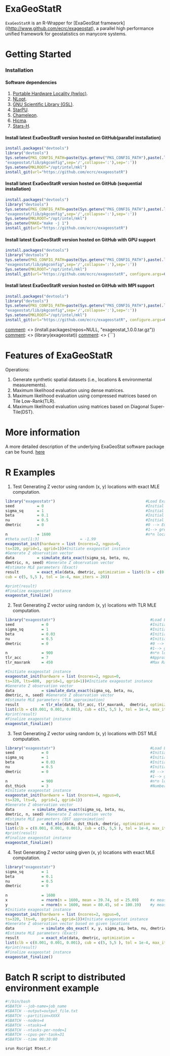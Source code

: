 ExaGeoStatR
============

`ExaGeoStatR` is an R-Wrapper for [ExaGeoStat framework]((http://www.github.com/ecrc/exageostat), a parallel high performance unified framework for geostatistics on manycore systems.

Getting Started
===============

### Installation

#### Software dependencies
1. [Portable Hardware Locality (hwloc)](https://www.open-mpi.org/projects/hwloc/).
2. [NLopt](https://nlopt.readthedocs.io/en/latest/).
3. [GNU Scientific Library (GSL)](https://www.gnu.org/software/gsl/doc/html/index.html).
4. [StarPU](http://starpu.gforge.inria.fr/).
5. [Chameleon](https://project.inria.fr/chameleon/).
6. [Hicma](https://github.com/ecrc/hicma/).
7. [Stars-H](https://github.com/ecrc/stars-h/).


#### Install latest ExaGeoStatR version hosted on GitHub(parallel installation)
```r
install.packages("devtools")
library("devtools")
Sys.setenv(PKG_CONFIG_PATH=paste(Sys.getenv("PKG_CONFIG_PATH"),paste(.libPaths(),
"exageostat/lib/pkgconfig",sep='/',collapse=':'),sep=':'))
Sys.setenv(MKLROOT="/opt/intel/mkl")
install_git(url="https://github.com/ecrc/exageostatR")
```


#### Install latest ExaGeoStatR version hosted on GitHub (sequential installation)
```r
install.packages("devtools")
library("devtools")
Sys.setenv(PKG_CONFIG_PATH=paste(Sys.getenv("PKG_CONFIG_PATH"),paste(.libPaths(),
"exageostat/lib/pkgconfig",sep='/',collapse=':'),sep=':'))
Sys.setenv(MKLROOT="/opt/intel/mkl")
Sys.setenv(MAKE="make -j 1")
install_git(url="https://github.com/ecrc/exageostatR")
```


#### Install latest ExaGeoStatR version hosted on GitHub with GPU support
```r
install.packages("devtools")
library("devtools")
Sys.setenv(PKG_CONFIG_PATH=paste(Sys.getenv("PKG_CONFIG_PATH"),paste(.libPaths(),
"exageostat/lib/pkgconfig",sep='/',collapse=':'),sep=':'))
Sys.setenv(MKLROOT="/opt/intel/mkl")
install_git(url="https://github.com/ecrc/exageostatR", configure.args=C('--enable-cuda'))
```

#### Install latest ExaGeoStatR version hosted on GitHub with MPI support
```r
install.packages("devtools")
library("devtools")
Sys.setenv(PKG_CONFIG_PATH=paste(Sys.getenv("PKG_CONFIG_PATH"),paste(.libPaths(),
"exageostat/lib/pkgconfig",sep='/',collapse=':'),sep=':'))
Sys.setenv(MKLROOT="/opt/intel/mkl")
install_git(url="https://github.com/ecrc/exageostatR", configure.args=C('--enable-mpi'))
```

[comment]: <> (#### Get the latest ExaGeoStatR release  hosted on GitHub)
[comment]: <> (1. Download exageostat_1.0.0.tar.gz from release)
[comment]: <> (2. Use R to install exageostat_1.0.0.tar.gz)
[comment]: <> (```r)
[comment]: <> (install.packages(repos=NULL, "exageostat_1.0.0.tar.gz"))
[comment]: <> (library(exageostat))
[comment]: <> (```)


Features of ExaGeoStatR
========================
Operations:

1. Generate synthetic spatial datasets (i.e., locations & environmental measurements).
2. Maximum likelihood evaluation using dense matrices.
3. Maximum likelihood evaluation using compressed matrices based on Tile Low-Rank(TLR).
4. Maximum likelihood evaluation using  matrices based on Diagonal Super-Tile(DST).

More information
================

A more detailed description of the underlying ExaGeoStat software package can be found. [here](https://github.com/ecrc/exageostat)

R Examples
================
1. Test Generating Z vector using random (x, y) locations with exact MLE computation.
```r
library("exageostatr")                                        #Load ExaGeoStatR lib.
seed          = 0                                             #Initial seed to generate XY locs.
sigma_sq      = 1                                             #Initial variance.
beta          = 0.1                                           #Initial smoothness.
nu            = 0.5                                           #Initial range.
dmetric       = 0                                             #0 --> Euclidean distance, 
                                                              #1--> great circle distance.
n             = 1600                                          #n*n locations grid.
#theta_out[1:3]                  = -1.99
exageostat_init(hardware = list (ncores=2, ngpus=0, 
ts=320, pgrid=1, qgrid=1))#Initiate exageostat instance
#Generate Z observation vector
data          = simulate_data_exact(sigma_sq, beta, nu,
dmetric, n, seed) #Generate Z observation vector
#Estimate MLE parameters (Exact)
result        = exact_mle(data, dmetric, optimization = list(clb = c(0.001, 0.001, 0.001),
cub = c(5, 5,5 ), tol = 1e-4, max_iters = 20))

#print(result)
#Finalize exageostat instance
exageostat_finalize()
```

2. Test Generating Z vector using random (x, y) locations with TLR MLE computation.
```r
library("exageostatr")                                          #Load ExaGeoStatR lib.
seed            = 0                                             #Initial seed to generate XY locs.
sigma_sq        = 1                                             #Initial variance.
beta            = 0.03                                          #Initial smoothness.
nu              = 0.5                                           #Initial range.
dmetric         = 0                                             #0 --> Euclidean distance, 
                                                                #1--> great circle distance.
n               = 900                                           #n*n locations grid.
tlr_acc         = 7                                             #Approximation accuracy 10^-(acc)
tlr_maxrank     = 450                                           #Max Rank

#Initiate exageostat instance
exageostat_init(hardware = list (ncores=2, ngpus=0, 
ts=320, lts=600,  pgrid=1, qgrid=1))#Initiate exageostat instance
#Generate Z observation vector
data         	= simulate_data_exact(sigma_sq, beta, nu,
dmetric, n, seed) #Generate Z observation vector
#Estimate MLE parameters (TLR approximation)
result       	= tlr_mle(data, tlr_acc, tlr_maxrank,  dmetric, optimization = 
list(clb = c(0.001, 0.001, 0.001), cub = c(5, 5,5 ), tol = 1e-4, max_iters = 20))
#print(result)
#Finalize exageostat instance
exageostat_finalize()
```

3. Test Generating Z vector using random (x, y) locations with DST MLE computation.
```r
library("exageostatr")                                          #Load ExaGeoStatR lib.
seed            = 0                                             #Initial seed to generate XY locs.
sigma_sq        = 1                                             #Initial variance.
beta            = 0.03                                          #Initial smoothness.
nu              = 0.5                                           #Initial range.
dmetric         = 0                                             #0 --> Euclidean distance, 
                                                                #1--> great circle distance.
n               = 900                                           #n*n locations grid.
dst_thick       = 3                                             #Number of used Diagonal Super Tile (DST).
#Initiate exageostat instance
exageostat_init(hardware = list (ncores=4, ngpus=0,
ts=320, lts=0,  pgrid=1, qgrid=1))
#Generate Z observation vector
data      	= simulate_data_exact(sigma_sq, beta, nu,
dmetric, n, seed) #Generate Z observation vecto
#Estimate MLE parameters (DST approximation)
result       	= dst_mle(data, dst_thick, dmetric, optimization = 
list(clb = c(0.001, 0.001, 0.001), cub = c(5, 5,5 ), tol = 1e-4, max_iters = 20))
#print(result)
#Finalize exageostat instance
exageostat_finalize()
```
4. Test Generating Z vector using given (x, y) locations with exact MLE computation.
```r
library("exageostatr")                                                  #Load ExaGeoStatR lib.
sigma_sq        = 1                                                     #Initial variance.
beta            = 0.1                                                   #Initial smoothness.
nu              = 0.5                                                   #Initial range.
dmetric         = 0                                                     #0 --> Euclidean distance, 
                                                                        #1--> great circle distance.
n               = 1600                                                  #n*n locations grid.
x               = rnorm(n = 1600, mean = 39.74, sd = 25.09)     #x measurements of n locations.
y               = rnorm(n = 1600, mean = 80.45, sd = 100.19)    #y measurements of n locations.
#Initiate exageostat instance
exageostat_init(hardware = list (ncores=2, ngpus=0,
ts=320, lts=0,  pgrid=1, qgrid=1))#Initiate exageostat instance
#Generate Z observation vector based on given locations
data            = simulate_obs_exact( x, y, sigma_sq, beta, nu, dmetric)
#Estimate MLE parameters (Exact)
result          = exact_mle(data, dmetric, optimization = 
list(clb = c(0.001, 0.001, 0.001), cub = c(5, 5,5 ), tol = 1e-4, max_iters = 20))
#print(result)
#Finalize exageostat instance
exageostat_finalize()
```
Batch R script to distributed environment example
=================================================
```r
#!/bin/bash
#SBATCH --job-name=job_name
#SBATCH --output=output_file.txt
#SBATCH --partition=XXXX
#SBATCH --nodes=4
#SBATCH --ntasks=4
#SBATCH --ntasks-per-node=1
#SBATCH --cpus-per-task=31
#SBATCH --time 00:30:00

srun Rscript Rtest.r
```
